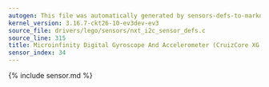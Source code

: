 ```yaml
---
autogen: This file was automatically generated by sensors-defs-to-markdown.py
kernel_version: 3.16.7-ckt26-10-ev3dev-ev3
source_file: drivers/lego/sensors/nxt_i2c_sensor_defs.c
source_line: 315
title: Microinfinity Digital Gyroscope And Accelerometer (CruizCore XG 1300L)
sensor_index: 34
---
```


{% include sensor.md %}
